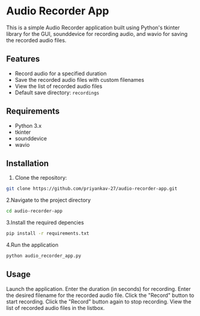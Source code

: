 # Audio Recorder App

This is a simple Audio Recorder application built using Python's tkinter library for the GUI, sounddevice for recording audio, and wavio for saving the recorded audio files.

## Features

- Record audio for a specified duration
- Save the recorded audio files with custom filenames
- View the list of recorded audio files
- Default save directory: `recordings`

## Requirements

- Python 3.x
- tkinter
- sounddevice
- wavio

## Installation

1. Clone the repository:

```bash
git clone https://github.com/priyankav-27/audio-recorder-app.git
 ```
2.Navigate to the project directory

```bash
cd audio-recorder-app
```
3.Install the required depencies
```bash
pip install -r requirements.txt
```
4.Run the application
```bash
python audio_recorder_app.py
```
## Usage

Launch the application.
Enter the duration (in seconds) for recording.
Enter the desired filename for the recorded audio file.
Click the "Record" button to start recording.
Click the "Record" button again to stop recording.
View the list of recorded audio files in the listbox.
